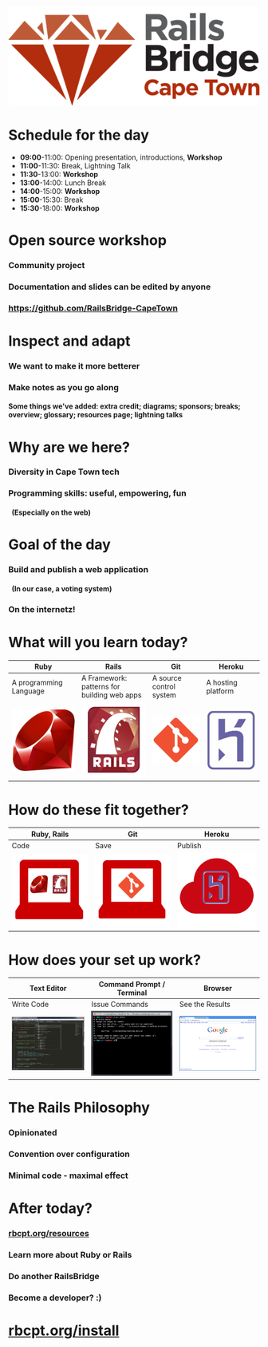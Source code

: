 <!SLIDE centereverything bullets>
![Railsbridge](img/rails-bridge-cape-town-logo-large.png)

<!SLIDE bullets>
# Schedule for the day

 * **09:00**-11:00: Opening presentation, introductions, **Workshop**
 * **11:00**-11:30: Break, Lightning Talk
 * **11:30**-13:00: **Workshop**
 * **13:00**-14:00: Lunch Break
 * **14:00**-15:00: **Workshop**
 * **15:00**-15:30: Break
 * **15:30**-18:00: **Workshop**

<!SLIDE bullets>
# Open source workshop

### Community project
### Documentation and slides can be edited by anyone
### https://github.com/RailsBridge-CapeTown

<!SLIDE bullets>
# Inspect and adapt

### We want to make it more betterer
### Make notes as you go along
#### Some things we've added: extra credit; diagrams; sponsors; breaks; overview; glossary; resources page; lightning talks


<!SLIDE bullets>
# Why are we here?

### Diversity in Cape Town tech
### Programming skills: useful, empowering, fun
#### &nbsp; (Especially on the web)


<!SLIDE bullets>
# Goal of the day
### Build and publish a web application
#### &nbsp; (In our case, a voting system)
### On the internetz!


<!SLIDE center>
# What will you learn today?

|Ruby|Rails|Git|Heroku|
|---|---|---|---|
|A programming Language|A Framework: patterns for building web apps|A source control system|A hosting platform|
| <img src="img/ruby-logo.jpg" alt="Ruby" width="250"> | <img src="img/rails_logo.jpg" alt="Rails" width="250"> | <img src="img/git-icon.png" alt="Git" width="250"> | <img src="img/heroku-logo.png" alt="Heroku"  width="250" > |

<!SLIDE center>
# How do these fit together?

|Ruby, Rails|Git|Heroku|
|---|---|---|
|Code|Save|Publish|
| <img src="img/fit-together-ruby-rails.png" alt="Ruby, Rails" width="250"> | <img src="img/fit-together-git.png" alt="Git" width="250"> | <img src="img/fit-together-heroku.png" alt="Heroku" width="250"> |

<!SLIDE center>
# How does your set up work?

|Text Editor|Command Prompt / Terminal|Browser|
|---|---|---|
|Write Code|Issue Commands|See the Results|
| <img src="img/set-up-text-editor.png" alt="Sublime Text" width="250"> | <img src="img/set-up-terminal.png" alt="Terminal" width="250"> | <img src="img/set-up-browser.png" alt="Browser" width="250"> |

<!SLIDE>
# The Rails Philosophy

### Opinionated
### Convention over configuration
### Minimal code - maximal effect

<!SLIDE>
# After today?

### [rbcpt.org/resources](http://rbcpt.org/resources/)
### Learn more about Ruby or Rails
### Do another RailsBridge
### Become a developer? :)

# [rbcpt.org/install](http://rbcpt.org/install/)
